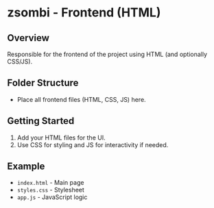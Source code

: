 # zsombi - Frontend (HTML)

## Overview
Responsible for the frontend of the project using HTML (and optionally CSS/JS).

## Folder Structure
- Place all frontend files (HTML, CSS, JS) here.

## Getting Started
1. Add your HTML files for the UI.
2. Use CSS for styling and JS for interactivity if needed.

## Example
- `index.html` - Main page
- `styles.css` - Stylesheet
- `app.js` - JavaScript logic
